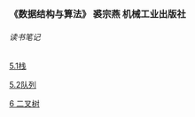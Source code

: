 ### 《数据结构与算法》 裘宗燕  机械工业出版社
###### 读书笔记
[5.1栈](http://nbviewer.jupyter.org/github/hengweihe/algorithms-and-datastructure---python/blob/master/5.1栈.ipynb)

[5.2队列](http://nbviewer.jupyter.org/github/hengweihe/algorithms-and-datastructure---python/blob/master/5.2队列.ipynb)

[6 二叉树](http://nbviewer.jupyter.org/github//hengweihe/algorithms-and-datastructure---python/blob/master/6%20二叉树%20.ipynb)

